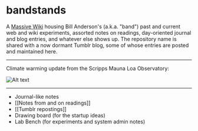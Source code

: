 # bandstands

A [Massive Wiki](https://massive.wiki/) housing Bill Anderson's (a.k.a. "band") past and current web and wiki experiments, assorted notes on readings, day-oriented journal and blog entries, and whatever else shows up. The repository name is shared with a now dormant Tumblr blog, some of whose entries are posted and maintained here.

-----

 Climate warming update from the Scripps Mauna Loa Observatory:

![Alt text](https://scripps.ucsd.edu/bluemoon/co2_400/daily_value.png)

-----

- Journal-like notes
- [[Notes from and on readings]]
- [[Tumblr repostings]]
- Drawing board (for the startup ideas)
- Lab Bench (for experiments and system admin notes)
  





